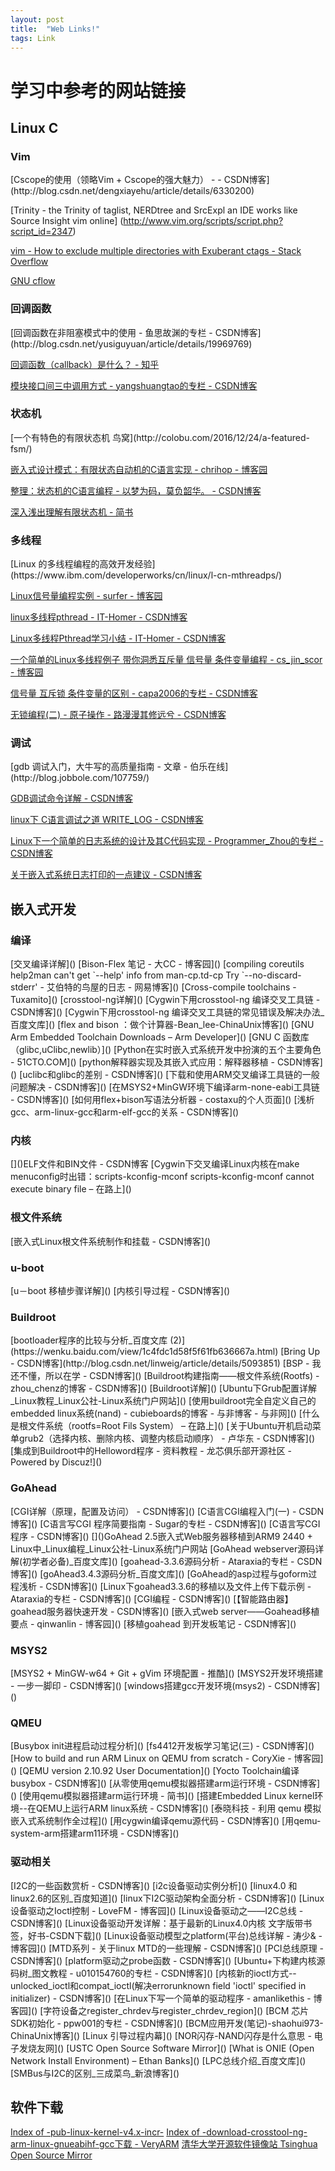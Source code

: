 ```yaml
---
layout: post
title:  "Web Links!"
tags: Link
---
```


# 学习中参考的网站链接

## Linux C
<h3>Vim</h3>
[Cscope的使用（领略Vim + Cscope的强大魅力） - - CSDN博客](http://blog.csdn.net/dengxiayehu/article/details/6330200)

[Trinity - the Trinity of taglist, NERDtree and SrcExpl an IDE works like Source Insight vim online]
(http://www.vim.org/scripts/script.php?script_id=2347)

[vim - How to exclude multiple directories with Exuberant ctags - Stack Overflow](https://stackoverflow.com/questions/25819649/how-to-exclude-multiple-directories-with-exuberant-ctags)

[GNU cflow](https://www.gnu.org/software/cflow/#TOCdocumentation)

<h3>回调函数</h3>
[回调函数在非阻塞模式中的使用 - 鱼思故渊的专栏 - CSDN博客](http://blog.csdn.net/yusiguyuan/article/details/19969769)

[回调函数（callback）是什么？ - 知乎 ](https://www.zhihu.com/question/19801131)

[模块接口间三中调用方式 - yangshuangtao的专栏 - CSDN博客](http://blog.csdn.net/yangshuangtao/article/details/52044940)
 
<h3>状态机</h3>
[一个有特色的有限状态机 鸟窝](http://colobu.com/2016/12/24/a-featured-fsm/)

[嵌入式设计模式：有限状态自动机的C语言实现 - chrihop - 博客园](http://www.cnblogs.com/autosar/archive/2012/06/22/2558604.html)

[整理：状态机的C语言编程 - 以梦为码，莫负韶华。 - CSDN博客](http://blog.csdn.net/bat67/article/details/52062276)

[深入浅出理解有限状态机 - 简书 ](http://www.jianshu.com/p/5eb45c64f3e3)

<h3>多线程</h3>
[Linux 的多线程编程的高效开发经验](https://www.ibm.com/developerworks/cn/linux/l-cn-mthreadps/)

[Linux信号量编程实例 - surfer - 博客园](http://www.cnblogs.com/liuweijian/archive/2009/12/30/1635888.html)

[linux多线程pthread - IT-Homer - CSDN博客](http://blog.csdn.net/ithomer/article/details/5920936)

[Linux多线程Pthread学习小结 - IT-Homer - CSDN博客](http://blog.csdn.net/ithomer/article/details/6063067)

[一个简单的Linux多线程例子 带你洞悉互斥量 信号量 条件变量编程 - cs_jin_scor - 博客园](http://www.cnblogs.com/cs-jin-note/archive/2012/10/30/2746468.html)

[信号量 互斥锁 条件变量的区别 - capa2006的专栏 - CSDN博客](http://blog.csdn.net/locape/article/details/6040383)

[无锁编程(二) - 原子操作 - 路漫漫其修远兮 - CSDN博客](http://blog.csdn.net/linux_bug/article/details/48653851)

<h3>调试</h3>
[gdb 调试入门，大牛写的高质量指南 - 文章 - 伯乐在线](http://blog.jobbole.com/107759/)

[GDB调试命令详解 - CSDN博客](http://blog.csdn.net/Linux7985/article/details/52399439)

[linux下 C语言调试之道 WRITE_LOG - CSDN博客](http://blog.csdn.net/acingdreamer/article/details/53289208)

[Linux下一个简单的日志系统的设计及其C代码实现 - Programmer_Zhou的专栏 - CSDN博客](http://blog.csdn.net/zhouzhaoxiong1227/article/details/45917613)

[关于嵌入式系统日志打印的一点建议 - CSDN博客](http://blog.csdn.net/lxxjj1/article/details/48474913)


## 嵌入式开发

<h3>编译</h3>
[交叉编译详解]()
[Bison-Flex 笔记 - 大CC - 博客园]()
[compiling coreutils help2man can't get `--help' info from man-cp.td-cp Try `--no-discard-stderr' - 艾伯特的鸟屋的日志 - 网易博客]()
[Cross-compile toolchains - Tuxamito]()
[crosstool-ng详解]()
[Cygwin下用crosstool-ng 编译交叉工具链 - CSDN博客]()
[Cygwin下用crosstool-ng 编译交叉工具链的常见错误及解决办法_百度文库]()
[flex and bison ：做个计算器-Bean_lee-ChinaUnix博客]()
[GNU Arm Embedded Toolchain Downloads – Arm Developer]()
[GNU C 函数库 （glibc,uClibc,newlib）]()
[Python在实时嵌入式系统开发中扮演的五个主要角色 - 51CTO.COM]()
[python解释器实现及其嵌入式应用：解释器移植 - CSDN博客]()
[uclibc和glibc的差别 - CSDN博客]()
[下载和使用ARM交叉编译工具链的一般问题解决 - CSDN博客]()
[在MSYS2+MinGW环境下编译arm-none-eabi工具链 - CSDN博客]()
[如何用flex+bison写语法分析器 - costaxu的个人页面]()
[浅析gcc、arm-linux-gcc和arm-elf-gcc的关系 - CSDN博客]()

<h3>内核</h3>
[]()ELF文件和BIN文件 - CSDN博客
[Cygwin下交叉编译Linux内核在make menuconfig时出错：scripts-kconfig-mconf scripts-kconfig-mconf cannot execute binary file – 在路上]()

<h3>根文件系统</h3>
[嵌入式Linux根文件系统制作和挂载 - CSDN博客]()

<h3>u-boot</h3>
[u－boot 移植步骤详解]()
[内核引导过程 - CSDN博客]()

<h3>Buildroot</h3>
[bootloader程序的比较与分析_百度文库 (2)](https://wenku.baidu.com/view/1c4fdc1d58f5f61fb636667a.html)
[Bring Up - CSDN博客](http://blog.csdn.net/linweig/article/details/5093851)
[BSP - 我还不懂，所以在学 - CSDN博客]()
[Buildroot构建指南——根文件系统(Rootfs) - zhou_chenz的博客 - CSDN博客]()
[Buildroot详解]()
[Ubuntu下Grub配置详解_Linux教程_Linux公社-Linux系统门户网站]()
[使用buildroot完全自定义自己的embedded linux系统(nand) - cubieboards的博客 - 与非博客 - 与非网]()
[什么是根文件系统（rootfs=Root Fils System） – 在路上]()
[关于Ubuntu开机启动菜单grub2（选择内核、删除内核、调整内核启动顺序） - 卢华东 - CSDN博客]()
[集成到Buildroot中的Helloword程序 - 资料教程 - 龙芯俱乐部开源社区 - Powered by Discuz!]()

<h3>GoAhead</h3>
[CGI详解（原理，配置及访问） - CSDN博客]()
[C语言CGI编程入门(一) - CSDN博客]()
[C语言写CGI 程序简要指南 - Sugar的专栏 - CSDN博客]()
[C语言写CGI程序 - CSDN博客]()
[]()GoAhead 2.5嵌入式Web服务器移植到ARM9 2440 + Linux中_Linux编程_Linux公社-Linux系统门户网站
[GoAhead webserver源码详解(初学者必备)_百度文库]()
[goahead-3.3.6源码分析 - Ataraxia的专栏 - CSDN博客]()
[goAhead3.4.3源码分析_百度文库]()
[GoAhead的asp过程与goform过程浅析 - CSDN博客]()
[Linux下goahead3.3.6的移植以及文件上传下载示例 - Ataraxia的专栏 - CSDN博客]()
[CGI编程 - CSDN博客]()
[【智能路由器】goahead服务器快速开发 - CSDN博客]()
[嵌入式web server——Goahead移植要点 - qinwanlin - 博客园]()
[移植goahead 到开发板笔记 - CSDN博客]()

<h3>MSYS2</h3>
[MSYS2 + MinGW-w64 + Git + gVim 环境配置 - 推酷]()
[MSYS2开发环境搭建 - 一步一脚印 - CSDN博客]()
[windows搭建gcc开发环境(msys2) - CSDN博客]()

<h3>QMEU</h3>
[Busybox init进程启动过程分析]()
[fs4412开发板学习笔记(三) - CSDN博客]()
[How to build and run ARM Linux on QEMU from scratch - CoryXie - 博客园]()
[QEMU version 2.10.92 User Documentation]()
[Yocto Toolchain编译busybox - CSDN博客]()
[从零使用qemu模拟器搭建arm运行环境 - CSDN博客]()
[使用qemu模拟器搭建arm运行环境 - 简书]()
[搭建Embedded Linux kernel环境--在QEMU上运行ARM linux系统 - CSDN博客]()
[泰晓科技 - 利用 qemu 模拟嵌入式系统制作全过程]()
[用cygwin编译qemu源代码 - CSDN博客]()
[用qemu-system-arm搭建arm11环境 - CSDN博客]()

<h3>驱动相关</h3>
[I2C的一些函数赏析 - CSDN博客]()
[i2c设备驱动实例分析]()
[linux4.0 和linux2.6的区别_百度知道]()
[linux下I2C驱动架构全面分析 - CSDN博客]()
[Linux设备驱动之Ioctl控制 - LoveFM - 博客园]()
[Linux设备驱动之——I2C总线 - CSDN博客]()
[Linux设备驱动开发详解：基于最新的Linux4.0内核 文字版带书签，好书-CSDN下载]()
[Linux设备驱动模型之platform(平台)总线详解 - 涛少& - 博客园]()
[MTD系列 - 关于linux MTD的一些理解 - CSDN博客]()
[PCI总线原理 - CSDN博客]()
[platform驱动之probe函数 - CSDN博客]()
[Ubuntu+下构建内核源码树_图文教程 - u010154760的专栏 - CSDN博客]()
[内核新的ioctl方式--unlocked_ioctl和compat_ioctl(解决errorunknown field 'ioctl' specified in initializer) - CSDN博客]()
[在Linux下写一个简单的驱动程序 - amanlikethis - 博客园]()
[字符设备之register_chrdev与register_chrdev_region]()
[BCM 芯片SDK初始化 - ppw001的专栏 - CSDN博客]()
[BCM应用开发(笔记)-shaohui973-ChinaUnix博客]()
[Linux 引导过程内幕]()
[NOR闪存-NAND闪存是什么意思 - 电子发烧友网]()
[USTC Open Source Software Mirror]()
[What is ONIE (Open Network Install Environment) – Ethan Banks]()
[LPC总线介绍_百度文库]()
[SMBus与I2C的区别_三成菜鸟_新浪博客]()

## 软件下载
[Index of -pub-linux-kernel-v4.x-incr-]()
[Index of -download-crosstool-ng-]()
[arm-linux-gnueabihf-gcc下载 - VeryARM]()
[清华大学开源软件镜像站 Tsinghua Open Source Mirror]()
